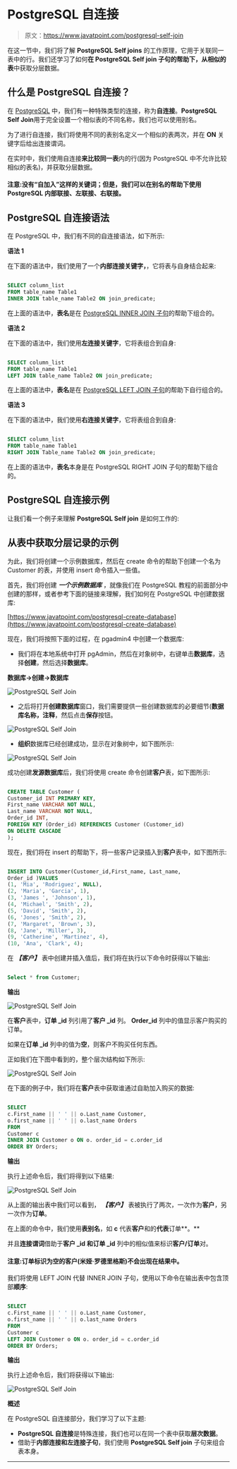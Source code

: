 # PostgreSQL 自连接

> 原文：<https://www.javatpoint.com/postgresql-self-join>

在这一节中，我们将了解 **PostgreSQL Self joins** 的工作原理，它用于关联同一表中的行。我们还学习了如何**在 **PostgreSQL Self join 子句**的帮助下，从相似的表**中获取分层数据。

## 什么是 PostgreSQL 自连接？

在 [PostgreSQL](https://www.javatpoint.com/postgresql-tutorial) 中，我们有一种特殊类型的连接，称为**自连接**。**PostgreSQL Self Join**用于完全设置一个相似表的不同名称，我们也可以使用别名。

为了进行自连接，我们将使用不同的表别名定义一个相似的表两次，并在 **ON** 关键字后给出连接谓词。

在实时中，我们使用自连接**来比较同一表**内的行(因为 PostgreSQL 中不允许比较相似的表名)，并获取分层数据。

#### 注意:没有“自加入”这样的关键词；但是，我们可以在别名的帮助下使用 PostgreSQL 内部联接、左联接、右联接。

## PostgreSQL 自连接语法

在 PostgreSQL 中，我们有不同的自连接语法，如下所示:

**语法 1**

在下面的语法中，我们使用了一个**内部连接关键字，**，它将表与自身结合起来:

```sql

SELECT column_list
FROM table_name Table1
INNER JOIN table_name Table2 ON join_predicate;

```

在上面的语法中，**表名**是在 [PostgreSQL INNER JOIN 子句](https://www.javatpoint.com/postgresql-inner-join)的帮助下组合的。

**语法 2**

在下面的语法中，我们使用**左连接关键字**，它将表组合到自身:

```sql

SELECT column_list
FROM table_name Table1
LEFT JOIN table_name Table2 ON join_predicate;

```

在上面的语法中，**表名**是在 [PostgreSQL LEFT JOIN 子句](https://www.javatpoint.com/postgresql-left-join)的帮助下自行组合的。

**语法 3**

在下面的语法中，我们使用**右连接关键字**，它将表组合到自身:

```sql

SELECT column_list
FROM table_name Table1
RIGHT JOIN Table_name Table2 ON join_predicate;

```

在上面的语法中，**表名**本身是在 PostgreSQL RIGHT JOIN 子句的帮助下组合的。

## PostgreSQL 自连接示例

让我们看一个例子来理解 **PostgreSQL Self join** 是如何工作的:

## 从表中获取分层记录的示例

为此，我们将创建一个示例数据库，然后在 create 命令的帮助下创建一个名为 Customer 的表，并使用 insert 命令插入一些值。

首先，我们将创建 ***一个示例数据库*** ，就像我们在 PostgreSQL 教程的前面部分中创建的那样，或者参考下面的链接来理解，我们如何在 PostgreSQL 中创建数据库:

[https://www.javatpoint.com/postgresql-create-database](https://www.javatpoint.com/postgresql-create-database)

现在，我们将按照下面的过程，在 pgadmin4 中创建一个数据库:

*   我们将在本地系统中打开 pgAdmin，然后在对象树中，右键单击**数据库**，选择**创建**，然后选择**数据库**。

**数据库→创建→数据库**

![PostgreSQL Self Join](img/e94ac76eef611fa0142c274dcda23463.png)

*   之后将打开**创建数据库**窗口，我们需要提供一些创建数据库的必要细节(**数据库名称，注释**，然后点击**保存**按钮。

![PostgreSQL Self Join](img/06756bca16a650b7a366d6b771d44f49.png)

*   **组织**数据库已经创建成功，显示在对象树中，如下图所示:

![PostgreSQL Self Join](img/b9079deb09988f95257125d2483babc4.png)

成功创建**发源数据库**后，我们将使用 create 命令创建**客户**表，如下图所示:

```sql

CREATE TABLE Customer (
Customer_id INT PRIMARY KEY,
First_name VARCHAR NOT NULL,
Last_name VARCHAR NOT NULL,
Order_id INT,
FOREIGN KEY (Order_id) REFERENCES Customer (Customer_id) 
ON DELETE CASCADE
);

```

现在，我们将在 insert 的帮助下，将一些客户记录插入到**客户**表中，如下图所示:

```sql

INSERT INTO Customer(Customer_id,First_name, Last_name,
Order_id )VALUES
(1, 'Mia', 'Rodriguez', NULL),
(2, 'Maria', 'Garcia', 1),
(3, 'James ', 'Johnson', 1),
(4, 'Michael', 'Smith', 2),  
(5, 'David', 'Smith', 2), 
(6, 'Jones', 'Smith', 2),
(7, 'Margaret', 'Brown', 3),
(8, 'Jane', 'Miller', 3),
(9, 'Catherine', 'Martinez', 4),
(10, 'Ana', 'Clark', 4);

```

在 ***【客户】*** 表中创建并插入值后，我们将在执行以下命令时获得以下输出:

```sql

Select * from Customer;

```

**输出**

![PostgreSQL Self Join](img/e4d19f99cc49c27ae5c943af96780e0b.png)

在**客户**表中，**订单 _id** 列引用了**客户 _id** 列。 **Order_id** 列中的值显示客户购买的订单。

如果在**订单 _id** 列中的值为**空**，则客户不购买任何东西。

正如我们在下图中看到的，整个层次结构如下所示:

![PostgreSQL Self Join](img/c722e294b4687b5fc666e02541b9c8e2.png)

在下面的例子中，我们将在**客户**表中获取谁通过自助加入购买的数据:

```sql

SELECT
c.First_name || ' ' || o.Last_name Customer,
o.first_name || ' ' || o.last_name Orders
FROM
Customer c
INNER JOIN Customer o ON o. order_id = c.order_id
ORDER BY Orders;

```

**输出**

执行上述命令后，我们将得到以下结果:

![PostgreSQL Self Join](img/b630cf524678a6038fa2b40b39620e91.png)

从上面的输出表中我们可以看到， ***【客户】*** 表被执行了两次，一次作为**客户**，另一次作为**订单**。

在上面的命令中，我们使用**表别名**，如 **c** 代表**客户**和的**代表**订单**。**

并且**连接谓词**借助于**客户 _id 和订单 _id** 列中的相似值来标识**客户/订单**对。

#### 注意:订单标识为空的客户(米娅·罗德里格斯)不会出现在结果中。

我们将使用 LEFT JOIN 代替 INNER JOIN 子句，使用以下命令在输出表中包含顶部**顺序**:

```sql

SELECT
c.First_name || ' ' || o.Last_name Customer,
o.first_name || ' ' || o.last_name Orders
FROM
Customer c
LEFT JOIN Customer o ON o. order_id = c.order_id
ORDER BY Orders;

```

**输出**

执行上述命令后，我们将获得以下输出:

![PostgreSQL Self Join](img/70cbafe3ec39f911b3650f33a6d19fe6.png)

**概述**

在 PostgreSQL 自连接部分，我们学习了以下主题:

*   **PostgreSQL 自连接**是特殊连接，我们也可以在同一个表中获取**层次数据**。
*   借助于**内部连接和左连接子句**，我们使用 **PostgreSQL Self join** 子句来组合表本身。

* * *